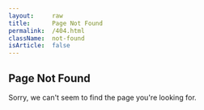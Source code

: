 ```yaml
---
layout:     raw
title:      Page Not Found
permalink:  /404.html
className:  not-found
isArticle:  false
---
```


## Page Not Found

Sorry, we can't seem to find the page you're looking for.
